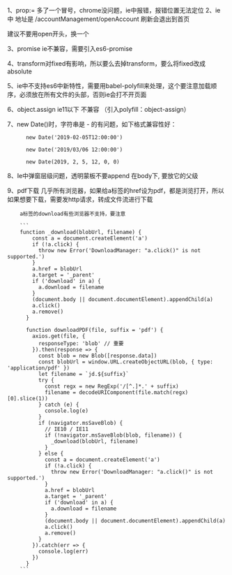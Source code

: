 1、prop:=  多了一个冒号，chrome没问题，ie中报错，报错位置无法定位
2、ie 中 
地址是 /accountManagement/openAccount 刷新会退出到首页

建议不要用open开头，换一个

3、promise ie不兼容，需要引入es6-promise

4、transform对fixed有影响，所以要么去掉transform，要么将fixed改成absolute

5、ie中不支持es6中新特性，需要用babel-polyfill来处理，这个要注意加载顺序，必须放在所有文件的头部，否则ie会打不开页面

6、object.assign ie11以下 不兼容 （引入polyfill：object-assign）

7、new Date()时，字符串是 - 的有问题，如下格式兼容性好：

          new Date('2019-02-05T12:00:00')

          new Date('2019/03/06 12:00:00')

          new Date(2019, 2, 5, 12, 0, 0)
8、Ie中弹窗层级问题，透明蒙板不要append 在body下, 要放它的父级

9、pdf下载
         几乎所有浏览器，如果给a标签的href设为pdf，都是浏览打开，所以如果想要下载，需要发http请求，转成文件流进行下载

        a标签的download有些浏览器不支持，要注意
        
        ```
        function _download(blobUrl, filename) {
            const a = document.createElement('a')
            if (!a.click) {
              throw new Error('DownloadManager: "a.click()" is not supported.')
            }
            a.href = blobUrl
            a.target = '_parent'
            if ('download' in a) {
              a.download = filename
            }
            (document.body || document.documentElement).appendChild(a)
            a.click()
            a.remove()
          }

          function downloadPDF(file, suffix = 'pdf') {
            axios.get(file, {
              responseType: 'blob' // 重要
            }).then(response => {
              const blob = new Blob([response.data])
              const blobUrl = window.URL.createObjectURL(blob, { type: 'application/pdf' })
              let filename = `jd.${suffix}`
              try {
                const regx = new RegExp('/[^.]*.' + suffix)
                filename = decodeURIComponent(file.match(regx)[0].slice(1))
              } catch (e) {
                console.log(e)
              }
              if (navigator.msSaveBlob) {
                // IE10 / IE11
                if (!navigator.msSaveBlob(blob, filename)) {
                  _download(blobUrl, filename)
                }
              } else {
                const a = document.createElement('a')
                if (!a.click) {
                  throw new Error('DownloadManager: "a.click()" is not supported.')
                }
                a.href = blobUrl
                a.target = '_parent'
                if ('download' in a) {
                  a.download = filename
                }
                (document.body || document.documentElement).appendChild(a)
                a.click()
                a.remove()
              }
            }).catch(err => {
              console.log(err)
            })
          }
        ```
